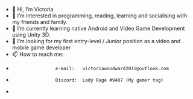 - 👋 Hi, I’m Victoria
- 👀 I’m interested in programming, reading, learning and socialising with my friends and family.
- 🌱 I’m currently learning native Android and Video Game Development using Unity 3D.
- 💞️ I’m looking for my first entry-level / Junior position as a video and mobile game developer 
- 📫 How to reach me:
-                     e-mail:   victoriawoodward2015@outlook.com
-                     Discord:  Lady Rage #9407 (My gamer tag)
-                     

<!---
Victoria9028/Victoria9028 is a ✨ special ✨ repository because its `README.md` (this file) appears on your GitHub profile.
You can click the Preview link to take a look at your changes.
--->
